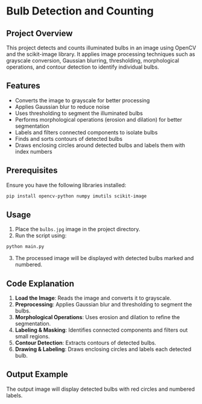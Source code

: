 # Bulb Detection and Counting

## Project Overview
This project detects and counts illuminated bulbs in an image using OpenCV and the scikit-image library. It applies image processing techniques such as grayscale conversion, Gaussian blurring, thresholding, morphological operations, and contour detection to identify individual bulbs.

## Features
- Converts the image to grayscale for better processing
- Applies Gaussian blur to reduce noise
- Uses thresholding to segment the illuminated bulbs
- Performs morphological operations (erosion and dilation) for better segmentation
- Labels and filters connected components to isolate bulbs
- Finds and sorts contours of detected bulbs
- Draws enclosing circles around detected bulbs and labels them with index numbers

## Prerequisites
Ensure you have the following libraries installed:

```bash
pip install opencv-python numpy imutils scikit-image
```

## Usage
1. Place the `bulbs.jpg` image in the project directory.
2. Run the script using:

```bash
python main.py
```

3. The processed image will be displayed with detected bulbs marked and numbered.

## Code Explanation
1. **Load the Image**: Reads the image and converts it to grayscale.
2. **Preprocessing**: Applies Gaussian blur and thresholding to segment the bulbs.
3. **Morphological Operations**: Uses erosion and dilation to refine the segmentation.
4. **Labeling & Masking**: Identifies connected components and filters out small regions.
5. **Contour Detection**: Extracts contours of detected bulbs.
6. **Drawing & Labeling**: Draws enclosing circles and labels each detected bulb.

## Output Example
The output image will display detected bulbs with red circles and numbered labels.


